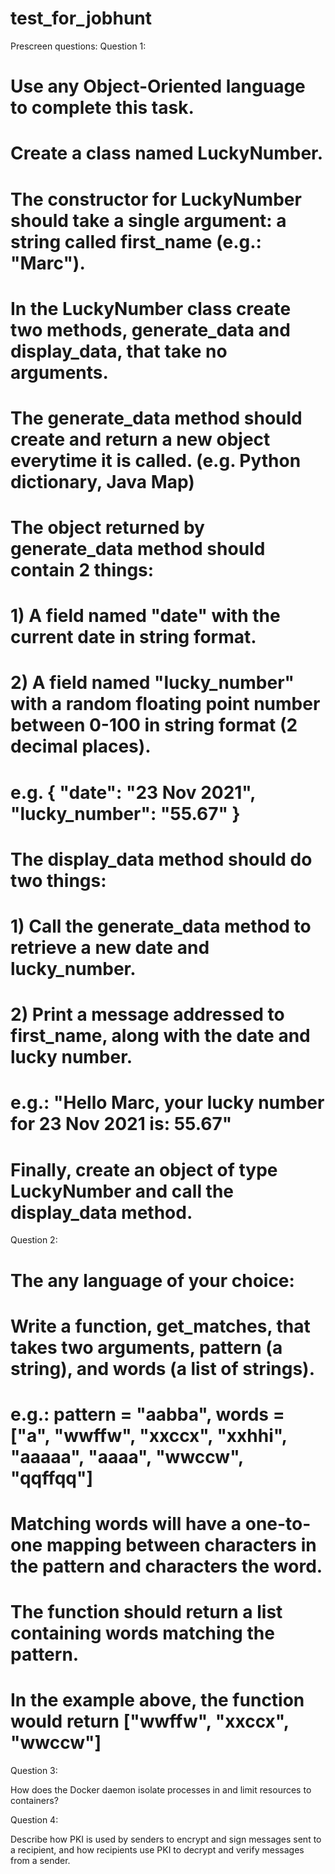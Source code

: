 # test_for_jobhunt
 


Prescreen questions:
Question 1:

 

# Use any Object-Oriented language to complete this task.

#

# Create a class named LuckyNumber.

#

# The constructor for LuckyNumber should take a single argument: a string called first_name (e.g.: "Marc").

#

# In the LuckyNumber class create two methods, generate_data and display_data, that take no arguments.

#

# The generate_data method should create and return a new object everytime it is called. (e.g. Python dictionary, Java Map)

# The object returned by generate_data method should contain 2 things:

# 1) A field named "date" with the current date in string format.

# 2) A field named "lucky_number" with a random floating point number between 0-100 in string format (2 decimal places).

# e.g. { "date": "23 Nov 2021", "lucky_number": "55.67" }

# 

# The display_data method should do two things:

# 1) Call the generate_data method to retrieve a new date and lucky_number.

# 2) Print a message addressed to first_name, along with the date and lucky number.

# e.g.: "Hello Marc, your lucky number for 23 Nov 2021 is: 55.67"

#

# Finally, create an object of type LuckyNumber and call the display_data method.

Question 2:

# The any language of your choice:

#

# Write a function, get_matches, that takes two arguments, pattern (a string), and words (a list of strings).

#

# e.g.: pattern = "aabba", words = ["a", "wwffw", "xxccx", "xxhhi", "aaaaa", "aaaa", "wwccw", "qqffqq"]

#

# Matching words will have a one-to-one mapping between characters in the pattern and characters the word.

#

# The function should return a list containing words matching the pattern.

#

# In the example above, the function would return ["wwffw", "xxccx", "wwccw"]

Question 3:

How does the Docker daemon isolate processes in and limit resources to containers?

Question 4:

Describe how PKI is used by senders to encrypt and sign messages sent to a recipient, and how recipients use PKI to decrypt and verify messages from a sender.
